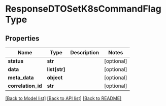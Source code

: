 # ResponseDTOSetK8sCommandFlagType

## Properties
Name | Type | Description | Notes
------------ | ------------- | ------------- | -------------
**status** | **str** |  | [optional] 
**data** | **list[str]** |  | [optional] 
**meta_data** | **object** |  | [optional] 
**correlation_id** | **str** |  | [optional] 

[[Back to Model list]](../README.md#documentation-for-models) [[Back to API list]](../README.md#documentation-for-api-endpoints) [[Back to README]](../README.md)

